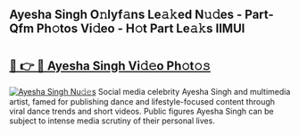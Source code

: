 ## Ayesha Singh O𝚗lyf𝚊ns Le𝚊𝚔ed N𝚞𝚍es - Part-Qfm Ph𝚘tos Vi𝚍eo - H𝚘t Part Le𝚊𝚔s IlMUl

# <h2><a href="http://hf5dwp.feru.top/?c=Ayesha+Singh">🔗 👉 🔴 Ayesha Singh Vi𝚍𝚎o Ph𝚘t𝚘𝚜</a></h2>

[![Ayesha Singh Nu𝚍𝚎s](https://i.imgur.com/0TWrTi3.gif)](http://hf5dwp.feru.top/?c=Ayesha+Singh)
Social media celebrity Ayesha Singh and multimedia artist, famed for publishing dance and lifestyle-focused content through viral dance trends and short videos. Public figures Ayesha Singh can be subject to intense media scrutiny of their personal lives. 

